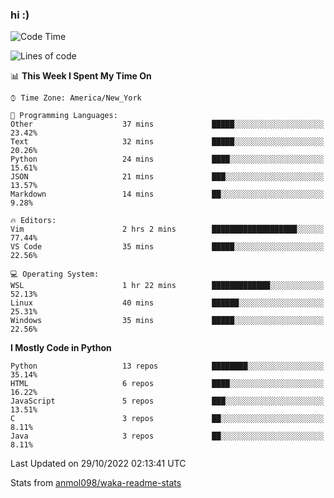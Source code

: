 ### hi :)

<!--START_SECTION:waka-->
![Code Time](http://img.shields.io/badge/Code%20Time-945%20hrs%207%20mins-blue)

![Lines of code](https://img.shields.io/badge/From%20Hello%20World%20I%27ve%20Written-600%20Thousand%20lines%20of%20code-blue)

📊 **This Week I Spent My Time On** 

```text
⌚︎ Time Zone: America/New_York

💬 Programming Languages: 
Other                    37 mins             █████░░░░░░░░░░░░░░░░░░░░   23.42% 
Text                     32 mins             █████░░░░░░░░░░░░░░░░░░░░   20.26% 
Python                   24 mins             ████░░░░░░░░░░░░░░░░░░░░░   15.61% 
JSON                     21 mins             ███░░░░░░░░░░░░░░░░░░░░░░   13.57% 
Markdown                 14 mins             ██░░░░░░░░░░░░░░░░░░░░░░░   9.28%

🔥 Editors: 
Vim                      2 hrs 2 mins        ███████████████████░░░░░░   77.44% 
VS Code                  35 mins             █████░░░░░░░░░░░░░░░░░░░░   22.56%

💻 Operating System: 
WSL                      1 hr 22 mins        █████████████░░░░░░░░░░░░   52.13% 
Linux                    40 mins             ██████░░░░░░░░░░░░░░░░░░░   25.31% 
Windows                  35 mins             █████░░░░░░░░░░░░░░░░░░░░   22.56%

```

**I Mostly Code in Python** 

```text
Python                   13 repos            ████████░░░░░░░░░░░░░░░░░   35.14% 
HTML                     6 repos             ████░░░░░░░░░░░░░░░░░░░░░   16.22% 
JavaScript               5 repos             ███░░░░░░░░░░░░░░░░░░░░░░   13.51% 
C                        3 repos             ██░░░░░░░░░░░░░░░░░░░░░░░   8.11% 
Java                     3 repos             ██░░░░░░░░░░░░░░░░░░░░░░░   8.11%

```



 Last Updated on 29/10/2022 02:13:41 UTC
<!--END_SECTION:waka-->

Stats from [anmol098/waka-readme-stats](https://github.com/anmol098/waka-readme-stats)
